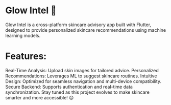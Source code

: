 # Glow Intel 🌟

Glow Intel is a cross-platform skincare advisory app built with Flutter, designed to provide personalized skincare recommendations using machine learning models.

# Features:
Real-Time Analysis: Upload skin images for tailored advice.
Personalized Recommendations: Leverages ML to suggest skincare routines.
Intuitive Design: Optimized for seamless navigation and multi-device compatibility.
Secure Backend: Supports authentication and real-time data synchronization.
Stay tuned as this project evolves to make skincare smarter and more accessible! 😊
